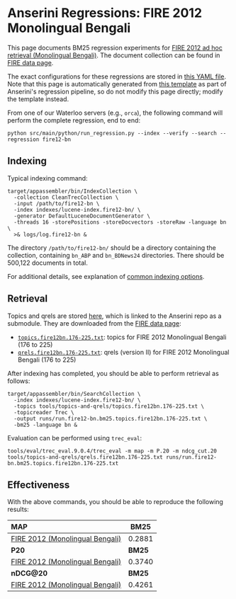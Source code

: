 # Anserini Regressions: FIRE 2012 Monolingual Bengali

This page documents BM25 regression experiments for [FIRE 2012 ad hoc retrieval (Monolingual Bengali)](https://www.isical.ac.in/~fire/2012/adhoc.html).
The document collection can be found in [FIRE data page](http://fire.irsi.res.in/fire/static/data).

The exact configurations for these regressions are stored in [this YAML file](../../src/main/resources/regression/fire12-bn.yaml).
Note that this page is automatically generated from [this template](../../src/main/resources/docgen/templates/fire12-bn.template) as part of Anserini's regression pipeline, so do not modify this page directly; modify the template instead.

From one of our Waterloo servers (e.g., `orca`), the following command will perform the complete regression, end to end:

```
python src/main/python/run_regression.py --index --verify --search --regression fire12-bn
```

## Indexing

Typical indexing command:

```
target/appassembler/bin/IndexCollection \
  -collection CleanTrecCollection \
  -input /path/to/fire12-bn \
  -index indexes/lucene-index.fire12-bn/ \
  -generator DefaultLuceneDocumentGenerator \
  -threads 16 -storePositions -storeDocvectors -storeRaw -language bn \
  >& logs/log.fire12-bn &
```

The directory `/path/to/fire12-bn/` should be a directory containing the collection, containing `bn_ABP` and `bn_BDNews24` directories.
There should be 500,122 documents in total.

For additional details, see explanation of [common indexing options](../../docs/common-indexing-options.md).

## Retrieval

Topics and qrels are stored [here](https://github.com/castorini/anserini-tools/tree/master/topics-and-qrels), which is linked to the Anserini repo as a submodule.
They are downloaded from the [FIRE data page](http://fire.irsi.res.in/fire/static/data):

+ [`topics.fire12bn.176-225.txt`](https://github.com/castorini/anserini-tools/tree/master/topics-and-qrels/topics.fire12bn.176-225.txt): topics for FIRE 2012 Monolingual Bengali (176 to 225)
+ [`qrels.fire12bn.176-225.txt`](https://github.com/castorini/anserini-tools/tree/master/topics-and-qrels/qrels.fire12bn.176-225.txt): qrels (version II) for FIRE 2012 Monolingual Bengali (176 to 225)

After indexing has completed, you should be able to perform retrieval as follows:

```
target/appassembler/bin/SearchCollection \
  -index indexes/lucene-index.fire12-bn/ \
  -topics tools/topics-and-qrels/topics.fire12bn.176-225.txt \
  -topicreader Trec \
  -output runs/run.fire12-bn.bm25.topics.fire12bn.176-225.txt \
  -bm25 -language bn &
```

Evaluation can be performed using `trec_eval`:

```
tools/eval/trec_eval.9.0.4/trec_eval -m map -m P.20 -m ndcg_cut.20 tools/topics-and-qrels/qrels.fire12bn.176-225.txt runs/run.fire12-bn.bm25.topics.fire12bn.176-225.txt
```

## Effectiveness

With the above commands, you should be able to reproduce the following results:

| **MAP**                                                                                                      | **BM25**  |
|:-------------------------------------------------------------------------------------------------------------|-----------|
| [FIRE 2012 (Monolingual Bengali)](https://github.com/castorini/anserini-tools/tree/master/topics-and-qrels/topics.fire12bn.176-225.txt)| 0.2881    |
| **P20**                                                                                                      | **BM25**  |
| [FIRE 2012 (Monolingual Bengali)](https://github.com/castorini/anserini-tools/tree/master/topics-and-qrels/topics.fire12bn.176-225.txt)| 0.3740    |
| **nDCG@20**                                                                                                  | **BM25**  |
| [FIRE 2012 (Monolingual Bengali)](https://github.com/castorini/anserini-tools/tree/master/topics-and-qrels/topics.fire12bn.176-225.txt)| 0.4261    |
